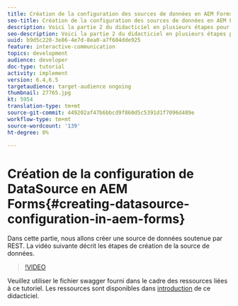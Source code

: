```yaml
---
title: Création de la configuration des sources de données en AEM Forms
seo-title: Création de la configuration des sources de données en AEM Forms
description: Voici la partie 2 du didacticiel en plusieurs étapes pour créer votre premier document de communications interactives. Dans cette partie, nous allons créer une source de données soutenue par REST.  La vidéo suivante décrit les étapes de création de la source de données.
seo-description: Voici la partie 2 du didacticiel en plusieurs étapes pour créer votre premier document de communications interactives. Dans cette partie, nous allons créer une source de données soutenue par REST.  La vidéo suivante décrit les étapes de création de la source de données.
uuid: b9d5c220-3e86-4e7d-8ea0-a7f604dde925
feature: interactive-communication
topics: development
audience: developer
doc-type: tutorial
activity: implement
version: 6.4,6.5
targetaudience: target-audience ongoing
thumbnail: 27765.jpg
kt: 5954
translation-type: tm+mt
source-git-commit: 449202af47b6bbcd9f860d5c5391d1f7096d489e
workflow-type: tm+mt
source-wordcount: '139'
ht-degree: 0%

---
```



# Création de la configuration de DataSource en AEM Forms{#creating-datasource-configuration-in-aem-forms}

Dans cette partie, nous allons créer une source de données soutenue par REST.  La vidéo suivante décrit les étapes de création de la source de données.

>[!VIDEO](https://video.tv.adobe.com/v/27765/?quality=9&learn=on)

Veuillez utiliser le fichier swagger fourni dans le cadre des ressources liées à ce tutoriel. Les ressources sont disponibles dans [introduction](introduction.md) de ce didacticiel.
